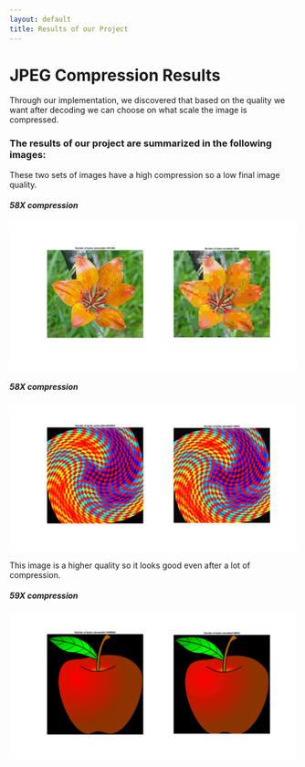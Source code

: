 ```yaml
---
layout: default
title: Results of our Project
---
```

# JPEG Compression Results
Through our implementation, we discovered that based on the quality we want after decoding we can choose on what scale the image is compressed.

### The results of our project are summarized in the following images:

These two sets of images have a high compression so a low final image quality.

##### 58X compression
![Image 1.](CompressionSizeQuality10.png)
##### 58X compression
![Image 2.](CompressionSizeQuality10_2.png)

This image is a higher quality so it looks good even after a lot of compression.
##### 59X compression
![Image 3.](CompressionSizeQuality50.png)
